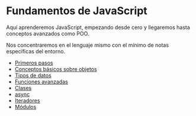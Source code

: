 # Fundamentos de JavaScript

Aquí aprenderemos JavaScript, empezando desde cero y llegaremos hasta conceptos avanzados como POO.

Nos concentraremos en el lenguaje mismo con el mínimo de notas específicas del entorno.

* [Primeros pasos]()
* [Conceptos básicos sobre objetos](./)
* [Tipos de datos](03-data-types/index.md)
* [Funciones avanzadas](04-advanced-functions/index.md)
* [Clases](05-classes/index.md)
* [async](06-async/index.md)
* [Iteradores](https://github.com/anderfrago/javascript-es6/tree/a40cdf1844f1b053fe92cfe167a2b2a527b7ff38/1-js/07-generatos-iteratos/index.md)
* [Módulos](08-modules/index.md)

